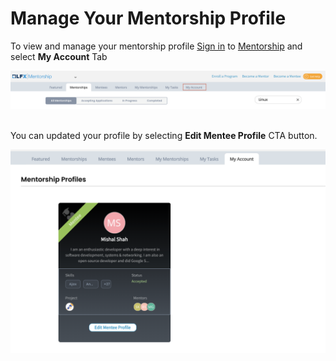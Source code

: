 # Manage Your Mentorship Profile

To view and manage your mentorship profile [Sign in](../../sso/sign-in/) to [Mentorship](https://mentorship.lfx.linuxfoundation.org) and select **My Account** Tab

![](<../../.gitbook/assets/become-a-mentee (2).png>)

\
&#x20; You can updated your profile by selecting **Edit Mentee Profile** CTA button.&#x20;

![](<../../.gitbook/assets/Mentorship Profile.png>)



##

##
